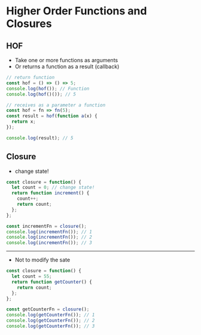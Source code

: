 # Higher Order Functions and Closures

## HOF

- Take one or more functions as arguments
- Or returns a function as a result (callback)

```js
// return function
const hof = () => () => 5;
console.log(hof()); // Function
console.log(hof()()); // 5

// receives as a parameter a function
const hof = fn => fn(5);
const result = hof(function a(x) {
  return x;
});

console.log(result); // 5
```

## Closure

- change state!

```js
const closure = function() {
  let count = 0; // change state!
  return function increment() {
    count++;
    return count;
  };
};

const incrementFn = closure();
console.log(incrementFn()); // 1
console.log(incrementFn()); // 2
console.log(incrementFn()); // 3
```

---

- Not to modify the sate

```js
const closure = function() {
  let count = 55;
  return function getCounter() {
    return count;
  };
};

const getCounterFn = closure();
console.log(getCounterFn()); // 1
console.log(getCounterFn()); // 2
console.log(getCounterFn()); // 3
```
